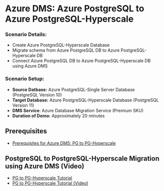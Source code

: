 # Azure DMS: Azure PostgreSQL to Azure PostgreSQL-Hyperscale







### **Scenario Details:**
* Create Azure PostgreSQL-Hyperscale Database
* Migrate schema from Azure PostgreSQL DB to Azure PostgreSQL-Hyperscale DB
* Connect Azure PostgreSQL DB to Azure PostgreSQL-Hyperscale DB using Azure DMS

### **Scenario Setup:**
* **Source Datbase:** Azure PostgreSQL-Single Server Database (PostgreSQL Version 10)
* **Target Database:** Azure PostgreSQL-Hyperscale Database (PostgreSQL Version 11)
* **DMS Service**: Azure Database Migration Service (Premium SKU)
* **Duration of Demo:** Approximately 20 minutes


## Prerequisites
* [Prerequisites for Azure DMS: PG to PG-Hyperscale](https://github.com/alexanderpetraliac2c/postgresdemotemp/tree/master/main/pgToPgHyper/Prerequisites)


## PostgreSQL to PostgreSQL-Hyperscale Migration using Azure DMS (Video)
* [PG to PG-Hyperscale Tutorial](https://github.com/alexanderpetraliac2c/azure-oracle-migration/blob/master/Tutorials/pgToPgHyperscale/Tutorials/Prerequisites.md)
* [PG to PG-Hyperscale Tutorial (Video)](https://github.com/alexanderpetraliac2c/azure-oracle-migration/blob/master/Tutorials/pgToPgHyperscale/Tutorials/pgToPgHyperscaleTutorial.md)
